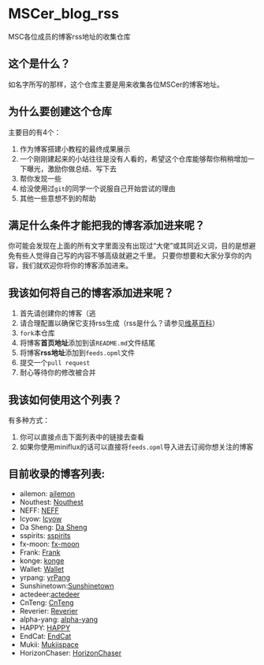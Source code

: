 # MSCer_blog_rss
MSC各位成员的博客rss地址的收集仓库

## 这个是什么？
如名字所写的那样，这个仓库主要是用来收集各位MSCer的博客地址。

## 为什么要创建这个仓库

主要目的有4个：

1. 作为博客搭建小教程的最终成果展示
2. 一个刚刚建起来的小站往往是没有人看的，希望这个仓库能够帮你稍稍增加一下曝光，激励你做总结、写下去
3. 帮你发现一些
4. 给没使用过`git`的同学一个说服自己开始尝试的理由
5. 其他一些意想不到的帮助

## 满足什么条件才能把我的博客添加进来呢？

你可能会发现在上面的所有文字里面没有出现过“大佬”或其同近义词，目的是想避免有些人觉得自己写的内容不够高级就避之千里。
只要你想要和大家分享你的内容，我们就欢迎你将你的博客添加进来。

## 我该如何将自己的博客添加进来呢？

1. 首先请创建你的博客（逃
2. 请合理配置以确保它支持rss生成（rss是什么？请参见[维基百科](https://en.wikipedia.org/wiki/RSS)）
3. `fork`本仓库
4. 将博客**首页地址**添加到该`README.md`文件结尾
5. 将博客**rss地址**添加到`feeds.opml`文件
6. 提交一个`pull request`
7. 耐心等待你的修改被合并

## 我该如何使用这个列表？

有多种方式：

1. 你可以直接点击下面列表中的链接去查看
2. 如果你使用miniflux的话可以直接将`feeds.opml`导入进去订阅你想关注的博客


## 目前收录的博客列表:

- ailemon: [ailemon](https://blog.ailemon.me/)
- Nouthest: [Nouthest](https://blog.dapaostudio.com/)
- NEFF: [NEFF](https://blog.neffhzw.com/)
- lcyow: [lcyow](https://blog.lcyown.cn/)
- Da Sheng: [Da Sheng](https://blog.cssun.xyz/)
- sspirits: [sspirits](https://blog.sspirits.top/)
- fx-moon: [fx-moon](https://www.git.moe/)
- Frank: [Frank](https://blog.frankli.site/)
- konge: [konge](https://konge.pw)
- Wallet: [Wallet](39.105.105.208)
- yrpang: [yrPang](https://blog.yrpang.com/)
- Sunshinetown:[Sunshinetown](http://ti.jiashang.ga/)
- actedeer:[actedeer](https://blog.acteder.cn/)
- CnTeng: [CnTeng](https://cnteng.github.io)
- Reverier: [Reverier](https://www.wootec.top/)
- alpha-yang: [alpha-yang](https://alpha-yang.github.io/)
- HAPPY: [HAPPY](http://happyers.top)
- EndCat: [EndCat](https://endcat.cn/kanna/)
- Mukii: [Mukiispace](https://mukiispace.tk)
- HorizonChaser: [HorizonChaser](https://horizonchaser.github.io/)
